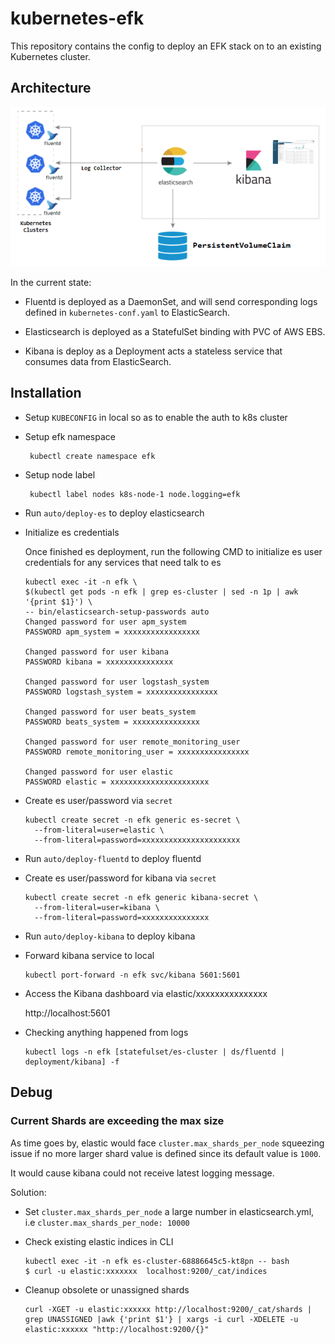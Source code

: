 
# kubernetes-efk

This repository contains the config to deploy an EFK stack on to an existing Kubernetes cluster. 

## Architecture

![efk stack](./docs/efk-stack.png)

In the current state:

- Fluentd is deployed as a DaemonSet, and will send corresponding logs defined in `kubernetes-conf.yaml` to ElasticSearch.

- Elasticsearch is deployed as a StatefulSet binding with PVC of AWS EBS.

- Kibana is deploy as a Deployment acts a stateless service that consumes data from ElasticSearch.

## Installation

- Setup `KUBECONFIG` in local so as to enable the auth to k8s cluster

- Setup efk namespace

  ```
   kubectl create namespace efk
  ```

- Setup node label

  ```
   kubectl label nodes k8s-node-1 node.logging=efk
  ```

- Run `auto/deploy-es` to deploy elasticsearch

- Initialize es credentials

  Once finished es deployment, run the following CMD to initialize es user credentials for any services that need talk to es

  ```
  kubectl exec -it -n efk \
  $(kubectl get pods -n efk | grep es-cluster | sed -n 1p | awk '{print $1}') \
  -- bin/elasticsearch-setup-passwords auto
  Changed password for user apm_system
  PASSWORD apm_system = xxxxxxxxxxxxxxxxx

  Changed password for user kibana
  PASSWORD kibana = xxxxxxxxxxxxxxx

  Changed password for user logstash_system
  PASSWORD logstash_system = xxxxxxxxxxxxxxxx

  Changed password for user beats_system
  PASSWORD beats_system = xxxxxxxxxxxxxxx

  Changed password for user remote_monitoring_user
  PASSWORD remote_monitoring_user = xxxxxxxxxxxxxxxx

  Changed password for user elastic
  PASSWORD elastic = xxxxxxxxxxxxxxxxxxxxxx
  ```

- Create es user/password via `secret`

  ```
  kubectl create secret -n efk generic es-secret \
    --from-literal=user=elastic \
    --from-literal=password=xxxxxxxxxxxxxxxxxxxxxx
  ```

- Run `auto/deploy-fluentd` to deploy fluentd

- Create es user/password for kibana via `secret`

  ```
  kubectl create secret -n efk generic kibana-secret \
    --from-literal=user=kibana \
    --from-literal=password=xxxxxxxxxxxxxxx
  ```

- Run `auto/deploy-kibana` to deploy kibana


- Forward kibana service to local

  ```
  kubectl port-forward -n efk svc/kibana 5601:5601
  ```

- Access the Kibana dashboard via elastic/xxxxxxxxxxxxxxx

  http://localhost:5601

- Checking anything happened from logs

  ```
  kubectl logs -n efk [statefulset/es-cluster | ds/fluentd | deployment/kibana] -f
  ```

## Debug

### Current Shards are exceeding the max size

As time goes by, elastic would face `cluster.max_shards_per_node` squeezing issue if no more larger shard value is defined since its default value is `1000`.

It would cause kibana could not receive latest logging message.

Solution:

- Set `cluster.max_shards_per_node` a large number in elasticsearch.yml, i.e `cluster.max_shards_per_node: 10000`

- Check existing elastic indices in CLI
    ```
    kubectl exec -it -n efk es-cluster-68886645c5-kt8pn -- bash
    $ curl -u elastic:xxxxxxx  localhost:9200/_cat/indices
    ```

- Cleanup obsolete or unassigned shards

    ```
    curl -XGET -u elastic:xxxxxx http://localhost:9200/_cat/shards | grep UNASSIGNED |awk {'print $1'} | xargs -i curl -XDELETE -u elastic:xxxxxx "http://localhost:9200/{}"
    ```
